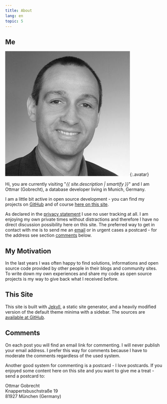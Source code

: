 ```yaml
---
title: About
lang: en
topic: 5
---
```


## Me

![Avatar](/assets/avatar.jpeg){:.avatar}

Hi, you are currently visiting "*{{ site.description | smartify }}*" and I am Ottmar (Gobrecht), a database developer living in Munich, Germany.

I am a little bit active in open source development - you can find my projects on [GitHub][1] and of course [here on this site][2].

As declared in the [privacy statement][3] I use no user tracking at all. I am enjoying my own private times without distractions and therefore I have no direct discussion possibility here on this site. The preferred way to get in contact with me is to send me an [email][4] or in urgent cases a postcard - for the address see section [comments][5] below.


## My Motivation

In the last years I was often happy to find solutions, informations and open source code provided by other people in their blogs and community sites. To write down my own experiences and share my code as open source projects is my way to give back what I received before.


## This Site

This site is built with [Jekyll][6], a static site generator, and a heavily modified version of the default theme minima with a sidebar. The sources are [available at GitHub][7].


## Comments

On each post you will find an email link for commenting. I will never publish your email address. I prefer this way for comments because I have to moderate the comments regardless of the used system.

Another good system for commenting is a postcard - I love postcards. If you enjoyed some content here on this site and you want to give me a treat - send a postcard to:

Ottmar Gobrecht  
Knappertsbuschstraße 19  
81927 München (Germany)



[1]: https://github.com/ogobrecht
[2]: /projects
[3]: /privacy-statement
[5]: #comments
[4]: mailto:{{site.author.email}}
[6]: https://jekyllrb.com
[7]: https://github.com/ogobrecht/ogobrecht.github.io
